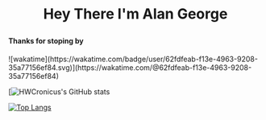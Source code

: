 <H1><p align="center">Hey There I'm Alan George</p></h1>

<h4> Thanks for stoping by</h4>
![wakatime](https://wakatime.com/badge/user/62fdfeab-f13e-4963-9208-35a77156ef84.svg)](https://wakatime.com/@62fdfeab-f13e-4963-9208-35a77156ef84)

[![HWCronicus's GitHub stats](https://github-readme-stats.vercel.app/api?username=HWCronicus&count_private=true&border_color=222222&hide=issues&show_icons=true&hide=contribs,prs)

[![Top Langs](https://github-readme-stats.vercel.app/api/top-langs/?username=HWCronicus&layout=compact)](https://github.com/anuraghazra/github-readme-stats)

<!--
**HWCronicus/HWCronicus** is a ✨ _special_ ✨ repository because its `README.md` (this file) appears on your GitHub profile.

Here are some ideas to get you started:

- 🔭 I’m currently working on ...
- 🌱 I’m currently learning ...
- 👯 I’m looking to collaborate on ...
- 🤔 I’m looking for help with ...
- 💬 Ask me about ...
- 📫 How to reach me: ...
- 😄 Pronouns: ...
- ⚡ Fun fact: ...
-->
